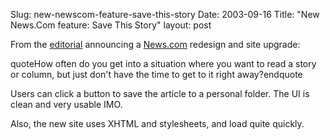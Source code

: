 Slug: new-newscom-feature-save-this-story
Date: 2003-09-16
Title: "New News.Com feature: Save This Story"
layout: post

From the <a href="http://news.com.com/2010-1071_3-5076175.html">editorial</a> announcing a <a href="http://news.com.com/">News.com</a> redesign and site upgrade:

quoteHow often do you get into a situation where you want to read a story or column, but just don&#39;t have the time to get to it right away?endquote

Users can click a button to save the article to a personal folder. The UI is clean and very usable IMO.

Also, the new site uses XHTML and stylesheets, and load quite quickly.
